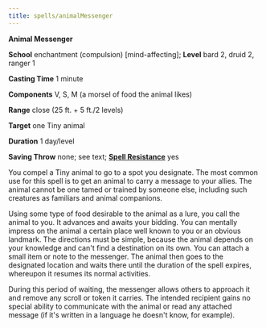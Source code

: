 ```yaml
---
title: spells/animalMessenger
---
```

 **Animal Messenger**

**School** enchantment (compulsion) [mind-affecting]; **Level** bard 2, druid 2, ranger 1

**Casting Time** 1 minute

**Components** V, S, M (a morsel of food the animal likes)

**Range** close (25 ft. + 5 ft./2 levels)

**Target** one Tiny animal

**Duration** 1 day/level

**Saving Throw** none; see text; **[Spell Resistance](../glossary.md#_spell-resistance)** yes

You compel a Tiny animal to go to a spot you designate. The most common use for this spell is to get an animal to carry a message to your allies. The animal cannot be one tamed or trained by someone else, including such creatures as familiars and animal companions.

Using some type of food desirable to the animal as a lure, you call the animal to you. It advances and awaits your bidding. You can mentally impress on the animal a certain place well known to you or an obvious landmark. The directions must be simple, because the animal depends on your knowledge and can't find a destination on its own. You can attach a small item or note to the messenger. The animal then goes to the designated location and waits there until the duration of the spell expires, whereupon it resumes its normal activities.

During this period of waiting, the messenger allows others to approach it and remove any scroll or token it carries. The intended recipient gains no special ability to communicate with the animal or read any attached message (if it's written in a language he doesn't know, for example).

